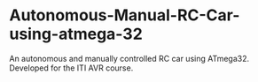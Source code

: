 # Autonomous-Manual-RC-Car-using-atmega-32
An autonomous and manually controlled RC car using ATmega32. Developed for the ITI AVR course.
